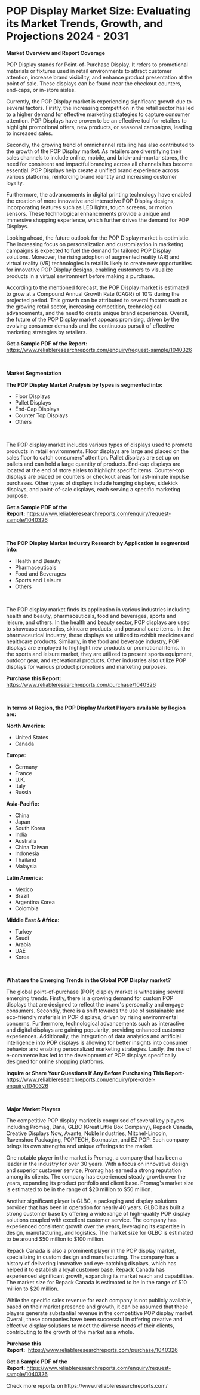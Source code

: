 <p><h1>POP Display Market Size: Evaluating its Market Trends, Growth, and Projections 2024 - 2031</h1></p><p><strong>Market Overview and Report Coverage</strong></p>
<p><p>POP Display stands for Point-of-Purchase Display. It refers to promotional materials or fixtures used in retail environments to attract customer attention, increase brand visibility, and enhance product presentation at the point of sale. These displays can be found near the checkout counters, end-caps, or in-store aisles.</p><p>Currently, the POP Display market is experiencing significant growth due to several factors. Firstly, the increasing competition in the retail sector has led to a higher demand for effective marketing strategies to capture consumer attention. POP Displays have proven to be an effective tool for retailers to highlight promotional offers, new products, or seasonal campaigns, leading to increased sales.</p><p>Secondly, the growing trend of omnichannel retailing has also contributed to the growth of the POP Display market. As retailers are diversifying their sales channels to include online, mobile, and brick-and-mortar stores, the need for consistent and impactful branding across all channels has become essential. POP Displays help create a unified brand experience across various platforms, reinforcing brand identity and increasing customer loyalty.</p><p>Furthermore, the advancements in digital printing technology have enabled the creation of more innovative and interactive POP Display designs, incorporating features such as LED lights, touch screens, or motion sensors. These technological enhancements provide a unique and immersive shopping experience, which further drives the demand for POP Displays.</p><p>Looking ahead, the future outlook for the POP Display market is optimistic. The increasing focus on personalization and customization in marketing campaigns is expected to fuel the demand for tailored POP Display solutions. Moreover, the rising adoption of augmented reality (AR) and virtual reality (VR) technologies in retail is likely to create new opportunities for innovative POP Display designs, enabling customers to visualize products in a virtual environment before making a purchase.</p><p>According to the mentioned forecast, the POP Display market is estimated to grow at a Compound Annual Growth Rate (CAGR) of 10% during the projected period. This growth can be attributed to several factors such as the growing retail sector, increasing competition, technological advancements, and the need to create unique brand experiences. Overall, the future of the POP Display market appears promising, driven by the evolving consumer demands and the continuous pursuit of effective marketing strategies by retailers.</p></p>
<p><strong>Get a Sample PDF of the Report:</strong> <a href="https://www.reliableresearchreports.com/enquiry/request-sample/1040326">https://www.reliableresearchreports.com/enquiry/request-sample/1040326</a></p>
<p>&nbsp;</p>
<p><strong>Market Segmentation</strong></p>
<p><strong>The POP Display Market Analysis by types is segmented into:</strong></p>
<p><ul><li>Floor Displays</li><li>Pallet Displays</li><li>End-Cap Displays</li><li>Counter Top Displays</li><li>Others</li></ul></p>
<p>&nbsp;</p>
<p><p>The POP display market includes various types of displays used to promote products in retail environments. Floor displays are large and placed on the sales floor to catch consumers' attention. Pallet displays are set up on pallets and can hold a large quantity of products. End-cap displays are located at the end of store aisles to highlight specific items. Counter-top displays are placed on counters or checkout areas for last-minute impulse purchases. Other types of displays include hanging displays, sidekick displays, and point-of-sale displays, each serving a specific marketing purpose.</p></p>
<p><strong>Get a Sample PDF of the Report:</strong>&nbsp;<a href="https://www.reliableresearchreports.com/enquiry/request-sample/1040326">https://www.reliableresearchreports.com/enquiry/request-sample/1040326</a></p>
<p>&nbsp;</p>
<p><strong>The POP Display Market Industry Research by Application is segmented into:</strong></p>
<p><ul><li>Health and Beauty</li><li>Pharmaceuticals</li><li>Food and Beverages</li><li>Sports and Leisure</li><li>Others</li></ul></p>
<p>&nbsp;</p>
<p><p>The POP display market finds its application in various industries including health and beauty, pharmaceuticals, food and beverages, sports and leisure, and others. In the health and beauty sector, POP displays are used to showcase cosmetics, skincare products, and personal care items. In the pharmaceutical industry, these displays are utilized to exhibit medicines and healthcare products. Similarly, in the food and beverage industry, POP displays are employed to highlight new products or promotional items. In the sports and leisure market, they are utilized to present sports equipment, outdoor gear, and recreational products. Other industries also utilize POP displays for various product promotions and marketing purposes.</p></p>
<p><strong>Purchase this Report:</strong>&nbsp; <a href="https://www.reliableresearchreports.com/purchase/1040326">https://www.reliableresearchreports.com/purchase/1040326</a></p>
<p>&nbsp;</p>
<p><strong>In terms of Region, the POP Display Market Players available by Region are:</strong></p>
<p>
    <p> <strong> North America: </strong>
        <ul>
            <li>United States</li>
            <li>Canada</li>
        </ul>
        </p> 
    <p> <strong> Europe: </strong>
        <ul>
            <li>Germany</li>
            <li>France</li>
            <li>U.K.</li>
            <li>Italy</li>
            <li>Russia</li>
        </ul>
        </p> 
    <p> <strong> Asia-Pacific: </strong>
        <ul>
            <li>China</li>
            <li>Japan</li>
            <li>South Korea</li>
            <li>India</li>
            <li>Australia</li>
            <li>China Taiwan</li>
            <li>Indonesia</li>
            <li>Thailand</li>
            <li>Malaysia</li>
        </ul>
        </p> 
    <p> <strong> Latin America: </strong>
        <ul>
            <li>Mexico</li>
            <li>Brazil</li>
            <li>Argentina Korea</li>
            <li>Colombia</li>
        </ul>
        </p> 
    <p> <strong> Middle East & Africa: </strong>
        <ul>
            <li>Turkey</li>
            <li>Saudi</li>
            <li>Arabia</li>
            <li>UAE</li>
            <li>Korea</li>
        </ul>
    </p>
    </p>
<p>&nbsp;</p>
<p><strong>What are the Emerging Trends in the Global POP Display market?</strong></p>
<p><p>The global point-of-purchase (POP) display market is witnessing several emerging trends. Firstly, there is a growing demand for custom POP displays that are designed to reflect the brand's personality and engage consumers. Secondly, there is a shift towards the use of sustainable and eco-friendly materials in POP displays, driven by rising environmental concerns. Furthermore, technological advancements such as interactive and digital displays are gaining popularity, providing enhanced customer experiences. Additionally, the integration of data analytics and artificial intelligence into POP displays is allowing for better insights into consumer behavior and enabling personalized marketing strategies. Lastly, the rise of e-commerce has led to the development of POP displays specifically designed for online shopping platforms.</p></p>
<p><strong>Inquire or Share Your Questions If Any Before Purchasing This Report</strong>- <a href="https://www.reliableresearchreports.com/enquiry/pre-order-enquiry/1040326">https://www.reliableresearchreports.com/enquiry/pre-order-enquiry/1040326</a></p>
<p>&nbsp;</p>
<p><strong>Major Market Players</strong></p>
<p><p>The competitive POP display market is comprised of several key players including Promag, Dana, GLBC (Great Little Box Company), Repack Canada, Creative Displays Now, Avante, Noble Industries, Mitchel-Lincoln, Ravenshoe Packaging, POPTECH, Boxmaster, and EZ POP. Each company brings its own strengths and unique offerings to the market.</p><p>One notable player in the market is Promag, a company that has been a leader in the industry for over 30 years. With a focus on innovative design and superior customer service, Promag has earned a strong reputation among its clients. The company has experienced steady growth over the years, expanding its product portfolio and client base. Promag's market size is estimated to be in the range of $20 million to $50 million.</p><p>Another significant player is GLBC, a packaging and display solutions provider that has been in operation for nearly 40 years. GLBC has built a strong customer base by offering a wide range of high-quality POP display solutions coupled with excellent customer service. The company has experienced consistent growth over the years, leveraging its expertise in design, manufacturing, and logistics. The market size for GLBC is estimated to be around $50 million to $100 million.</p><p>Repack Canada is also a prominent player in the POP display market, specializing in custom design and manufacturing. The company has a history of delivering innovative and eye-catching displays, which has helped it to establish a loyal customer base. Repack Canada has experienced significant growth, expanding its market reach and capabilities. The market size for Repack Canada is estimated to be in the range of $10 million to $20 million.</p><p>While the specific sales revenue for each company is not publicly available, based on their market presence and growth, it can be assumed that these players generate substantial revenue in the competitive POP display market. Overall, these companies have been successful in offering creative and effective display solutions to meet the diverse needs of their clients, contributing to the growth of the market as a whole.</p></p>
<p><strong>Purchase this Report:</strong>&nbsp;&nbsp;<a href="https://www.reliableresearchreports.com/purchase/1040326">https://www.reliableresearchreports.com/purchase/1040326</a></p>
<p></p>
<p><strong>Get a Sample PDF of the Report:</strong>&nbsp;<a href="https://www.reliableresearchreports.com/enquiry/request-sample/1040326">https://www.reliableresearchreports.com/enquiry/request-sample/1040326</a></p>
<p>Check more reports on https://www.reliableresearchreports.com/</p>